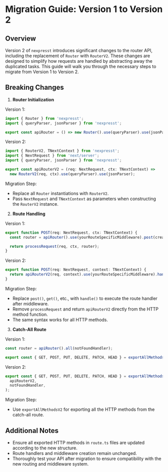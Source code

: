 # Migration Guide: Version 1 to Version 2

## Overview

Version 2 of `nexpresst` introduces significant changes to the router API, including the replacement of `Router` with `RouterV2`. These changes are designed to simplify how requests are handled by abstracting away the duplicated tasks. This guide will walk you through the necessary steps to migrate from Version 1 to Version 2.

## Breaking Changes

1. **Router Initialization**

Version 1:

```ts
import { Router } from 'nexpresst';
import { queryParser, jsonParser } from 'nexpresst';

export const apiRouter = () => new Router().use(queryParser).use(jsonParser);
```

Version 2:

```ts
import { RouterV2, TNextContext } from 'nexpresst';
import { NextRequest } from 'next/server';
import { queryParser, jsonParser } from 'nexpresst';

export const apiRouterV2 = (req: NextRequest, ctx: TNextContext) =>
  new RouterV2(req, ctx).use(queryParser).use(jsonParser);
```

Migration Step:

- Replace all `Router` instantiations with `RouterV2`.
- Pass `NextRequest` and `TNextContext` as parameters when constructing the `RouterV2` instance.

2. **Route Handling**

Version 1:

```ts
export function POST(req: NextRequest, ctx: TNextContext) {
  const router = apiRouter().use(yourRouteSpecificMiddleware).post(createPostHandler);

  return processRequest(req, ctx, router);
}
```

Version 2:

```ts
export function POST(req: NextRequest, context: TNextContext) {
  return apiRouterV2(req, context).use(yourRouteSpecificMiddleware).handle(createPostHandler);
}
```

Migration Step:

- Replace `post()`, `get()`, etc., with `handle()` to execute the route handler after middleware.
- Remove `processRequest` and return `apiRouterV2` directly from the HTTP method function.
- The same syntax works for all HTTP methods.

3. **Catch-All Route**

Version 1:

```ts
const router = apiRouter().all(notFoundHandler);

export const { GET, POST, PUT, DELETE, PATCH, HEAD } = exportAllMethods(router);
```

Version 2:

```ts
export const { GET, POST, PUT, DELETE, PATCH, HEAD } = exportAllMethodsV2(
  apiRouterV2,
  notFoundHandler,
);
```

Migration Step:

- Use `exportAllMethodsV2` for exporting all the HTTP methods from the catch-all route.

## Additional Notes

- Ensure all exported HTTP methods in `route.ts` files are updated according to the new structure.
- Route handlers and middleware creation remain unchanged.
- Thoroughly test your API after migration to ensure compatibility with the new routing and middleware system.
